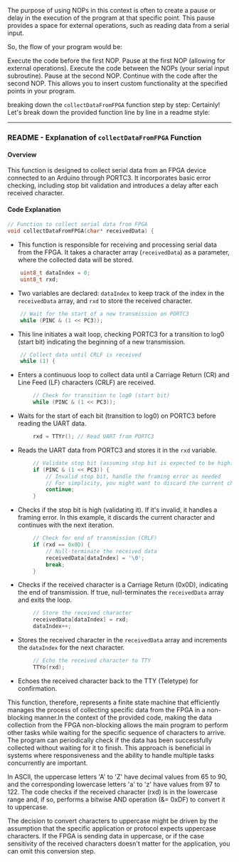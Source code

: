 The purpose of using NOPs in this context is often to create a pause or delay in the execution of the program at that specific point. This pause provides a space for external operations, such as reading data from a serial input.

So, the flow of your program would be:

Execute the code before the first NOP.
Pause at the first NOP (allowing for external operations).
Execute the code between the NOPs (your serial input subroutine).
Pause at the second NOP.
Continue with the code after the second NOP.
This allows you to insert custom functionality at the specified points in your program.


 breaking down the `collectDataFromFPGA` function step by step:
Certainly! Let's break down the provided function line by line in a readme style:

---

### README - Explanation of `collectDataFromFPGA` Function

#### Overview
This function is designed to collect serial data from an FPGA device connected to an Arduino through PORTC3. It incorporates basic error checking, including stop bit validation and introduces a delay after each received character.

#### Code Explanation

```c
// Function to collect serial data from FPGA
void collectDataFromFPGA(char* receivedData) {
```

- This function is responsible for receiving and processing serial data from the FPGA. It takes a character array (`receivedData`) as a parameter, where the collected data will be stored.

```c
    uint8_t dataIndex = 0;
    uint8_t rxd;
```

- Two variables are declared: `dataIndex` to keep track of the index in the `receivedData` array, and `rxd` to store the received character.

```c
    // Wait for the start of a new transmission on PORTC3
    while (PINC & (1 << PC3));
```

- This line initiates a wait loop, checking PORTC3 for a transition to log0 (start bit) indicating the beginning of a new transmission.

```c
    // Collect data until CRLF is received
    while (1) {
```

- Enters a continuous loop to collect data until a Carriage Return (CR) and Line Feed (LF) characters (CRLF) are received.

```c
        // Check for transition to log0 (start bit)
        while (PINC & (1 << PC3));
```

- Waits for the start of each bit (transition to log0) on PORTC3 before reading the UART data.

```c
        rxd = TTYr(); // Read UART from PORTC3
```

- Reads the UART data from PORTC3 and stores it in the `rxd` variable.

```c
        // Validate stop bit (assuming stop bit is expected to be high)
        if (PINC & (1 << PC3)) {
            // Invalid stop bit, handle the framing error as needed
            // For simplicity, you might want to discard the current character and continue
            continue;
        }
```

- Checks if the stop bit is high (validating it). If it's invalid, it handles a framing error. In this example, it discards the current character and continues with the next iteration.

```c
        // Check for end of transmission (CRLF)
        if (rxd == 0x0D) {
            // Null-terminate the received data
            receivedData[dataIndex] = '\0';
            break;
        }
```

- Checks if the received character is a Carriage Return (0x0D), indicating the end of transmission. If true, null-terminates the `receivedData` array and exits the loop.

```c
        // Store the received character
        receivedData[dataIndex] = rxd;
        dataIndex++;
```

- Stores the received character in the `receivedData` array and increments the `dataIndex` for the next character.

```c
        // Echo the received character to TTY
        TTYo(rxd);
```

- Echoes the received character back to the TTY (Teletype) for confirmation.


This function, therefore, represents a finite state machine that efficiently manages the process of collecting specific data from the FPGA in a non-blocking manner.In the context of the provided code, making the data collection from the FPGA non-blocking allows the main program to perform other tasks while waiting for the specific sequence of characters to arrive. The program can periodically check if the data has been successfully collected without waiting for it to finish. This approach is beneficial in systems where responsiveness and the ability to handle multiple tasks concurrently are important.

In ASCII, the uppercase letters 'A' to 'Z' have decimal values from 65 to 90, and the corresponding lowercase letters 'a' to 'z' have values from 97 to 122. The code checks if the received character (rxd) is in the lowercase range and, if so, performs a bitwise AND operation (&= 0xDF) to convert it to uppercase.

The decision to convert characters to uppercase might be driven by the assumption that the specific application or protocol expects uppercase characters. If the FPGA is sending data in uppercase, or if the case sensitivity of the received characters doesn't matter for the application, you can omit this conversion step.